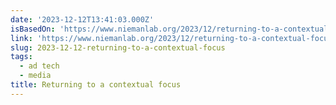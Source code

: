 ```yaml
---
date: '2023-12-12T13:41:03.000Z'
isBasedOn: 'https://www.niemanlab.org/2023/12/returning-to-a-contextual-focus/'
link: 'https://www.niemanlab.org/2023/12/returning-to-a-contextual-focus/'
slug: 2023-12-12-returning-to-a-contextual-focus
tags:
  - ad tech
  - media
title: Returning to a contextual focus
---
```



